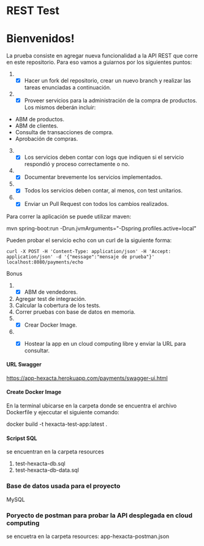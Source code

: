 # REST Test

# Bienvenidos!

La prueba consiste en agregar nueva funcionalidad a la API REST que corre en este repositorio. Para eso vamos a guiarnos por los siguientes puntos:

1) -[x] Hacer un fork del repositorio, crear un nuevo branch y realizar las tareas enunciadas a continuación.

2) -[x] Proveer servicios para la administración de la compra de productos. Los mismos deberán incluir:
- ABM de productos.
- ABM de clientes.
- Consulta de transacciones de compra.
- Aprobación de compras.
 
3) -[x] Los servicios deben contar con logs que indiquen si el servicio respondió y proceso correctamente o no.
  
4) -[x] Documentar brevemente los servicios implementados.
 
5) -[x] Todos los servicios deben contar, al menos, con test unitarios.
 
6) -[x] Enviar un Pull Request con todos los cambios realizados. 

Para correr la aplicación se puede utilizar maven: 

mvn spring-boot:run -Drun.jvmArguments="-Dspring.profiles.active=local"

Pueden probar el servicio echo con un curl de la siguiente forma:

`curl -X POST -H 'Content-Type: application/json' -H 'Accept: application/json' -d '{"message":"mensaje de prueba"}' localhost:8080/payments/echo`

Bonus

1) -[x] ABM de vendedores.
2) Agregar test de integración.
3) Calcular la cobertura de los tests.
4) Correr pruebas con base de datos en memoria.
5) -[x] Crear Docker Image.
6) -[x] Hostear la app en un cloud computing libre y enviar la URL para consultar.




#### URL Swagger
https://app-hexacta.herokuapp.com/payments/swagger-ui.html

#### Create Docker Image
En la terminal ubicarse en la carpeta donde se encuentra el archivo Dockerfile y ejeccutar el siguiente comando:

docker build -t hexacta-test-app:latest .  

#### Scripst SQL
se encuentran en la carpeta resources

 1. test-hexacta-db.sql
 2. test-hexacta-db-data.sql

### Base de datos usada para el proyecto
MySQL

### Poryecto de postman para probar la API desplegada en cloud computing
se encuetra en la carpeta resources: app-hexacta-postman.json






